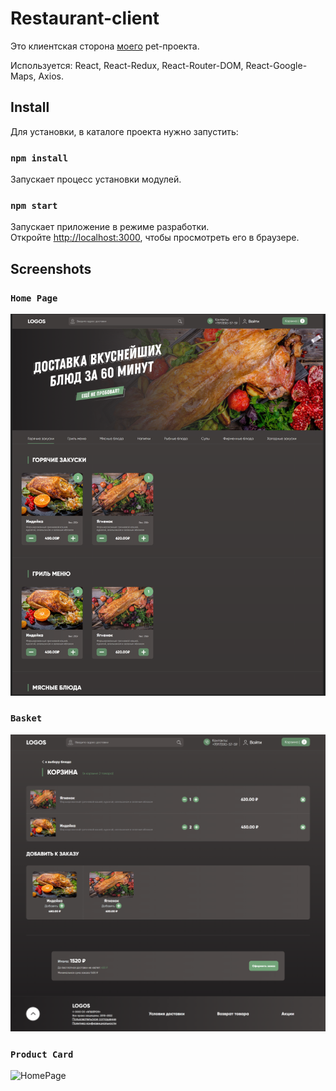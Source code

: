 # Restaurant-client

Это клиентская сторона [моего](https://github.com/Ayden-spec) pet-проекта.

Используется: React, React-Redux, React-Router-DOM, React-Google-Maps, Axios.

## Install

Для установки, в каталоге проекта нужно запустить:

### `npm install`

Запускает процесс установки модулей.

### `npm start`

Запускает приложение в режиме разработки.\
Откройте [http://localhost:3000](http://localhost:3000), чтобы просмотреть его в браузере.

## Screenshots

### `Home Page`

![HomePage](./screenshots/HomePage.png)

### `Basket`

![HomePage](./screenshots/Basket.png)

### `Product Card`

![HomePage](./screenshots/ProductPage.png)